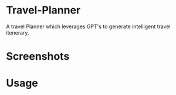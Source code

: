 # Travel-Planner
A travel Planner which leverages GPT's to generate intelligent travel itenerary.

# Screenshots

# Usage
